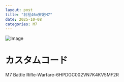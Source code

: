 ```yaml
---
layout: post
title: "射程46m安定M7"
date: 2025-10-08
categories: M7
---
```


![Image](https://github.com/user-attachments/assets/713447e4-614f-4923-a537-fa7fa9756c06)

# カスタムコード

M7 Battle Rifle-Warfare-6HPDGC002VN7K4KV5MF2R
